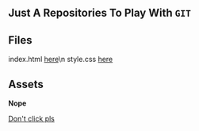 ## Just A Repositories To Play With `GIT`

## Files
index.html [here](index.html)\n
style.css [here](style.css)

## Assets
**Nope**

[Don't click pls](https://www.youtube.com/watch?v=dQw4w9WgXcQ)
